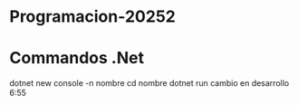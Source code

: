 # Programacion-20252
# Commandos .Net
dotnet new console -n nombre
cd nombre
dotnet run
 cambio en desarrollo 6:55